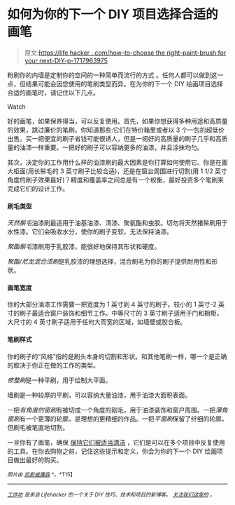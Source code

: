 # 如何为你的下一个 DIY 项目选择合适的画笔

> 原文:[https://life hacker . com/how-to-choose the right-paint-brush for your next-DIY-p-1717963975](https://lifehacker.com/how-to-choose-the-right-paint-brush-for-your-next-diy-p-1717963975)

粉刷你的内墙是定制你的空间的一种简单而流行的方式 。任何人都可以做到这一点，但结果可能会因您使用的笔刷类型而异。在为你的下一个 DIY 绘画项目选择合适的画笔时，请记住以下几点。

Watch

好的画笔，如果保养得当，可以反复使用。首先，如果你想获得多种用途和高质量的效果，跳过廉价的笔刷。你知道那些:它们在特价箱里或者以 3 个一包的超低价出售。买一把便宜的刷子省钱可能很诱人，但是一把好的高质量的刷子几乎和高质量的油漆一样重要。一把好的刷子可以容纳更多的油漆，并且涂抹均匀。

其次，决定你的工作用什么样的油漆刷的最大因素是你打算如何使用它。你是在画大柜面(用长鬃毛的 3 英寸刷子比较合适)，还是在窗台周围进行切割(用 1 1/2 英寸角度的刷子效果最好)？精度和覆盖率之间总是有一个权衡，最好投资多个笔刷来完成它们的设计工作。

#### 刷毛类型

*天然鬃毛*油漆刷最适用于油基油漆、清漆、聚氨酯和虫胶。切勿将天然猪鬃刷用于水性漆。它们会吸收水分，使你的刷子变软，无法保持油漆。

*聚酯鬃毛*漆刷用于乳胶漆，能很好地保持其形状和硬度。

*聚酯/尼龙混合漆刷*是乳胶漆的理想选择，混合刷毛为你的刷子提供耐用性和形状。

#### 画笔宽度

你的大部分油漆工作需要一把宽度为 1 英寸到 4 英寸的刷子。较小的 1 英寸-2 英寸的刷子最适合窗户装饰和细节工作。中等尺寸的 3 英寸刷子适用于门和橱柜，大尺寸的 4 英寸刷子适用于任何大而宽的区域，如墙壁或胶合板。

#### 笔刷样式

你的刷子的“风格”指的是刷头本身的切割和形状。和其他笔刷一样，哪一个是正确的取决于你正在做的工作的类型。

*修整刷*是一种平刷，用于绘制大平面。

墙刷是一种较厚的平刷，可以容纳大量油漆，用于油漆大面积表面。

一把*有角度的窗刷*有被切成一个角度的刚毛，用于油漆装饰和窗户周围。一把*薄角窗刷*有一个更薄的轮廓，是理想的更精细的作品。一把*平窗刷*保留了纤细的轮廓，但刷毛被笔直地切割。

一旦你有了画笔，确保 [保持它们被适当清洁](https://lifehacker.com/the-best-way-to-clean-a-paint-brush-with-the-least-amou-1695431701) ，它们是可以在多个项目中反复使用的工具。在你去购物之前，记住这些提示和定义，你会为你的下一个 DIY 绘画项目做出最好的购买。

<small>*照片由*</small> [<small>*凯斯威廉森*</small>](https://www.flickr.com/photos/elwillo/6963807991/in/photolist-8VPN7u-bBnkv2-bkbuNz) <small>*。*T15】</small>

* * *

[*<small>工作坊</small>*](http://workshop.lifehacker.com/) *<small>是来自 Lifehacker 的一个关于 DIY 技巧、技术和项目的新博客。</small>* [*<small>关注我们这里的</small>*](https://twitter.com/WorkshopLH) <small>*。*</small>